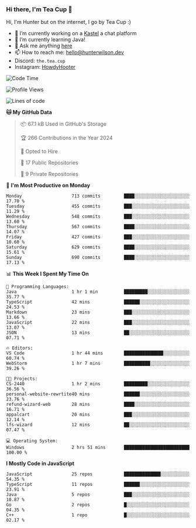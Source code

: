 ### Hi there, I'm Tea Cup 👋 

Hi, I'm Hunter but on the internet, I go by Tea Cup :)

- 🔭 I’m currently working on a [Kastel](https://github.com/KastelApp) a chat platform
- 🌱 I’m currently learning Java!
- 💬 Ask me anything [here](https://github.com/TheTeaCup/TheTeaCup/issues)
- 📫 How to reach me: [hello@hunterwilson.dev](mailto:hello@hunterwilson.dev)
- Discord: `the.tea.cup`
- Instagram: [HowdyHooter](https://instagram.com/HowdyHooter)

<!--START_SECTION:waka-->
![Code Time](http://img.shields.io/badge/Code%20Time-515%20hrs%2051%20mins-blue)

![Profile Views](http://img.shields.io/badge/Profile%20Views-1-blue)

![Lines of code](https://img.shields.io/badge/From%20Hello%20World%20I%27ve%20Written-1.1%20million%20lines%20of%20code-blue)

**🐱 My GitHub Data** 

> 📦 67.1 kB Used in GitHub's Storage 
 > 
> 🏆 266 Contributions in the Year 2024
 > 
> 💼 Opted to Hire
 > 
> 📜 17 Public Repositories 
 > 
> 🔑 9 Private Repositories 
 > 
📅 **I'm Most Productive on Monday** 

```text
Monday                   713 commits         ████░░░░░░░░░░░░░░░░░░░░░   17.70 % 
Tuesday                  455 commits         ███░░░░░░░░░░░░░░░░░░░░░░   11.29 % 
Wednesday                548 commits         ███░░░░░░░░░░░░░░░░░░░░░░   13.60 % 
Thursday                 567 commits         ████░░░░░░░░░░░░░░░░░░░░░   14.07 % 
Friday                   427 commits         ███░░░░░░░░░░░░░░░░░░░░░░   10.60 % 
Saturday                 629 commits         ████░░░░░░░░░░░░░░░░░░░░░   15.61 % 
Sunday                   690 commits         ████░░░░░░░░░░░░░░░░░░░░░   17.13 % 
```


📊 **This Week I Spent My Time On** 

```text
💬 Programming Languages: 
Java                     1 hr 1 min          █████████░░░░░░░░░░░░░░░░   35.77 % 
TypeScript               42 mins             ██████░░░░░░░░░░░░░░░░░░░   24.53 % 
Markdown                 23 mins             ███░░░░░░░░░░░░░░░░░░░░░░   13.66 % 
JavaScript               22 mins             ███░░░░░░░░░░░░░░░░░░░░░░   13.07 % 
JSON                     13 mins             ██░░░░░░░░░░░░░░░░░░░░░░░   07.71 % 

🔥 Editors: 
VS Code                  1 hr 44 mins        ███████████████░░░░░░░░░░   60.74 % 
WebStorm                 1 hr 7 mins         ██████████░░░░░░░░░░░░░░░   39.26 % 

🐱‍💻 Projects: 
CS-2440                  1 hr 2 mins         █████████░░░░░░░░░░░░░░░░   36.56 % 
personal-website-rewrtite40 mins             ██████░░░░░░░░░░░░░░░░░░░   23.76 % 
refund-wizard-web        28 mins             ████░░░░░░░░░░░░░░░░░░░░░   16.71 % 
appalcart                20 mins             ███░░░░░░░░░░░░░░░░░░░░░░   12.14 % 
lfs-wizard               12 mins             ██░░░░░░░░░░░░░░░░░░░░░░░   07.47 % 

💻 Operating System: 
Windows                  2 hrs 51 mins       █████████████████████████   100.00 % 
```

**I Mostly Code in JavaScript** 

```text
JavaScript               25 repos            ██████████████░░░░░░░░░░░   54.35 % 
TypeScript               11 repos            ██████░░░░░░░░░░░░░░░░░░░   23.91 % 
Java                     5 repos             ███░░░░░░░░░░░░░░░░░░░░░░   10.87 % 
Go                       2 repos             █░░░░░░░░░░░░░░░░░░░░░░░░   04.35 % 
C++                      1 repo              █░░░░░░░░░░░░░░░░░░░░░░░░   02.17 % 
```




<!--END_SECTION:waka-->
